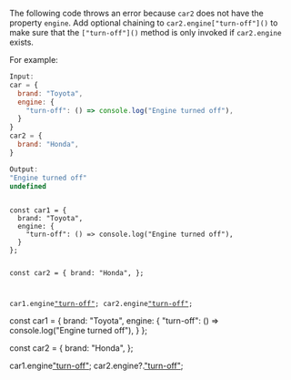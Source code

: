 The following code throws an error
because `car2` does not have
the property `engine`.
Add optional chaining to `car2.engine["turn-off"]()`
to make sure that the `["turn-off"]()` method
is only invoked if `car2.engine` exists.

For example:
```js
Input:
car = {
  brand: "Toyota",
  engine: {
    "turn-off": () => console.log("Engine turned off"),
  }
}
car2 = {
  brand: "Honda",
}

Output:
"Engine turned off"
undefined
```
<codeblock type="exercise" language="javascript" testMode="fixedInput">
<code>
const car1 = {
  brand: "Toyota",
  engine: {
    "turn-off": () => console.log("Engine turned off"),
  }
};

const car2 = {
  brand: "Honda",
};

car1.engine["turn-off"]();
car2.engine["turn-off"]();
</code>

<solution>
const car1 = {
  brand: "Toyota",
  engine: {
    "turn-off": () => console.log("Engine turned off"),
  }
};

const car2 = {
  brand: "Honda",
};

car1.engine["turn-off"]();
car2.engine?.["turn-off"]();
</solution>
</codeblock>
